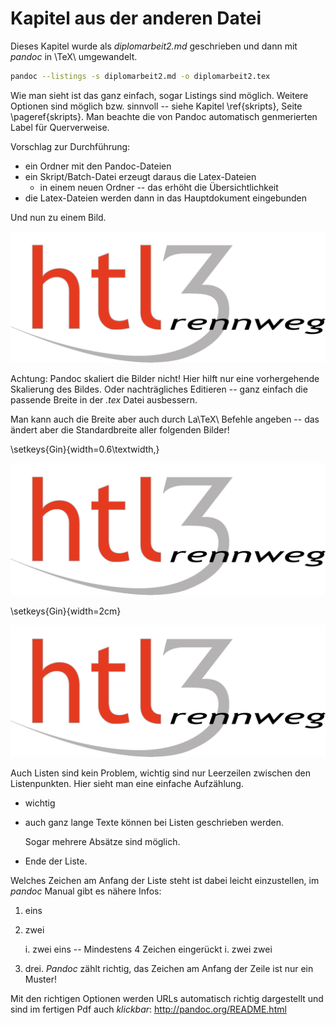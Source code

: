 
Kapitel aus der anderen Datei
=============================

Dieses Kapitel wurde als *diplomarbeit2.md* geschrieben und dann 
mit *pandoc* in \TeX\ umgewandelt.

```bash
pandoc --listings -s diplomarbeit2.md -o diplomarbeit2.tex 
```

Wie man sieht ist das ganz einfach, sogar Listings sind möglich. Weitere
Optionen sind möglich bzw. sinnvoll -- siehe Kapitel \ref{skripts}, 
Seite \pageref{skripts}. Man beachte die von Pandoc automatisch genmerierten 
Label für Querverweise.

Vorschlag zur Durchführung:

* ein Ordner mit den Pandoc-Dateien
* ein Skript/Batch-Datei erzeugt daraus die Latex-Dateien
   * in einem neuen Ordner -- das erhöht die Übersichtlichkeit
* die Latex-Dateien werden dann in das Hauptdokument eingebunden

Und nun zu einem Bild. 

![Der Text steht unterhalb](HTL3RLogo.png)

Achtung: Pandoc skaliert die Bilder nicht! Hier hilft nur eine vorhergehende 
Skalierung des Bildes. Oder nachträgliches Editieren -- ganz einfach die passende 
Breite in der  *.tex* Datei ausbessern. 

Man kann auch die Breite aber auch durch La\TeX\ Befehle angeben -- das ändert aber 
die Standardbreite aller folgenden Bilder!

\setkeys{Gin}{width=0.6\textwidth,}

![Das kleinere Bild](HTL3RLogo.png)

\setkeys{Gin}{width=2cm}

![Das ganz kleine Bild](HTL3RLogo.png)

Auch Listen sind kein Problem, wichtig sind nur Leerzeilen zwischen den Listenpunkten. 
Hier sieht man eine einfache Aufzählung.

*  wichtig
*  auch ganz lange Texte können bei Listen
    geschrieben werden.
  
    Sogar mehrere Absätze sind möglich.

* Ende der Liste.

Welches Zeichen am Anfang der Liste steht ist dabei leicht einzustellen, im *pandoc* Manual gibt es nähere Infos:

1.  eins
2.  zwei

    i.  zwei eins -- Mindestens 4 Zeichen eingerückt
    i.  zwei zwei
   
1.  drei. *Pandoc* zählt richtig, das Zeichen am Anfang der Zeile ist nur ein Muster!

Mit den richtigen Optionen werden URLs automatisch richtig dargestellt und sind im fertigen Pdf auch
*klickbar*: http://pandoc.org/README.html
